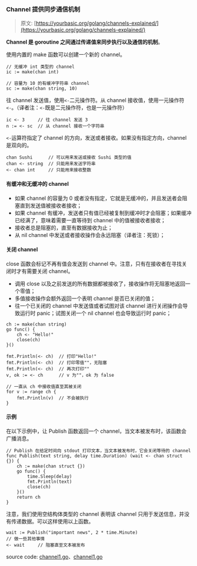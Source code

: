 ### Channel 提供同步通信机制

> 原文: [https://yourbasic.org/golang/channels-explained/](https://yourbasic.org/golang/channels-explained/)

**Channel 是 goroutine 之间通过传递值来同步执行以及通信的机制**。

使用内置的 make 函数可以创建一个新的 channel。

```
// 无缓冲 int 类型的 channel
ic := make(chan int)

// 容量为 10 的有缓冲字符串 channel
sc := make(chan string, 10)
```

往 channel 发送值，使用`<-`二元操作符。从 channel 接收值，使用一元操作符`<-`。（译者注：`<-`既是二元操作符，也是一元操作符）

```
ic <- 3		// 往 channel 发送 3
n := <- sc	// 从 channel 接收一个字符串
```

`<-`运算符指定了 channel 的方向，发送或者接收。如果没有指定方向，channel 是双向的。

```
chan Sushi		// 可以用来发送或接收 Sushi 类型的值
chan <- string	// 只能用来发送字符串
<- chan int		// 只能用来接收整数
```

#### 有缓冲和无缓冲的 channel

*	如果 channel 的容量为 0 或者没有指定，它就是无缓冲的，并且发送者会阻塞直到发送值被接收者接收；
*	如果 channel 有缓冲，发送者只有值已经被复制到缓冲时才会阻塞；如果缓冲已经满了，意味着需要一直等待到 channel 中的值被接收者接收；
*	接收者总是阻塞的，直至有数据接收为止；
*	从 nil channel 中发送或者接收操作会永远阻塞（译者注：死锁）；

#### 关闭 channel

close 函数会标记不再有值会发送到 channel 中。注意，只有在接收者在寻找关闭时才有需要关闭 channel。

*	调用 close 以及之前发送的所有数据都被接收了，接收操作将无阻塞地返回一个零值；
*	多值接收操作会额外返回一个表明 channel 是否已关闭的值；
*	往一个已关闭的 channel 中发送值或者试图对该 channel 进行关闭操作会导致运行时 panic；试图关闭一个 nil channel 也会导致运行时 panic；

```
ch := make(chan string)
go func() {
	ch <- "Hello!"
	close(ch)
}()

fmt.Println(<- ch)	// 打印"Hello!"
fmt.Println(<- ch)	// 打印零值""，无阻塞
fmt.Println(<- ch)	// 再次打印""
v, ok := <- ch		// v 为""，ok 为 false

// 一直从 ch 中接收值直至其被关闭
for v := range ch {
	fmt.Println(v)	// 不会被执行
}
```

#### 示例

在以下示例中，让 Publish 函数返回一个 channel，当文本被发布时，该函数会广播消息。

```
// Publish 在给定时间向 stdout 打印文本，当文本被发布时，它会关闭等待的 channel
func Publish(text string, delay time.Duration) (wait <- chan struct {}) {
	ch := make(chan struct {})
	go func() {
		time.Sleep(delay)
		fmt.Println(text)
		close(ch)
	}()
	return ch
}
```

注意，我们使用空结构体类型的 channel 表明该 channel 只用于发送信息，并没有传递数据。可以这样使用以上函数。

```
wait := Publish("important news", 2 * time.Minute)
// 做一些其他事情
<- wait		// 阻塞直至文本被发布
```

source code: [channel1.go](../src/channel1.go)、[channel1.go](../src/channel2.go)
